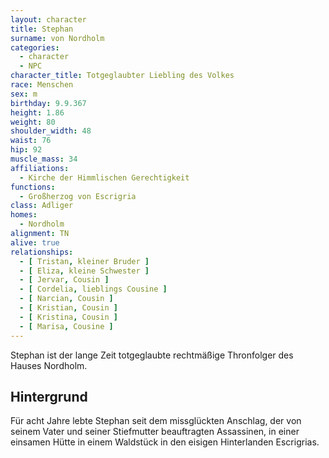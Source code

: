 ```yaml
---
layout: character
title: Stephan
surname: von Nordholm
categories:
  - character
  - NPC
character_title: Totgeglaubter Liebling des Volkes
race: Menschen
sex: m
birthday: 9.9.367
height: 1.86
weight: 80
shoulder_width: 48
waist: 76
hip: 92
muscle_mass: 34
affiliations:
  - Kirche der Himmlischen Gerechtigkeit
functions:
  - Großherzog von Escrigria
class: Adliger
homes:
  - Nordholm
alignment: TN
alive: true
relationships:
  - [ Tristan, kleiner Bruder ]
  - [ Eliza, kleine Schwester ]
  - [ Jervar, Cousin ]
  - [ Cordelia, lieblings Cousine ]
  - [ Narcian, Cousin ]
  - [ Kristian, Cousin ]
  - [ Kristina, Cousin ]
  - [ Marisa, Cousine ]
---
```


Stephan ist der lange Zeit totgeglaubte rechtmäßige Thronfolger des Hauses Nordholm.

<!--more-->

## Hintergrund

Für acht Jahre lebte Stephan seit dem missglückten Anschlag, der von seinem Vater und seiner Stiefmutter beauftragten
Assassinen, in einer einsamen Hütte in einem Waldstück in den eisigen Hinterlanden Escrigrias.
